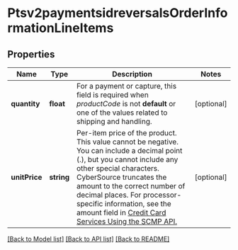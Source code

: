 # Ptsv2paymentsidreversalsOrderInformationLineItems

## Properties
Name | Type | Description | Notes
------------ | ------------- | ------------- | -------------
**quantity** | **float** | For a payment or capture, this field is required when _productCode_ is not **default** or one of the values related to shipping and handling. | [optional] 
**unitPrice** | **string** | Per-item price of the product. This value cannot be negative. You can include a decimal point (.), but you cannot include any other special characters. CyberSource truncates the amount to the correct number of decimal places.  For processor-specific information, see the amount field in [Credit Card Services Using the SCMP API.](http://apps.cybersource.com/library/documentation/dev_guides/CC_Svcs_SCMP_API/html) | [optional] 

[[Back to Model list]](../README.md#documentation-for-models) [[Back to API list]](../README.md#documentation-for-api-endpoints) [[Back to README]](../README.md)


